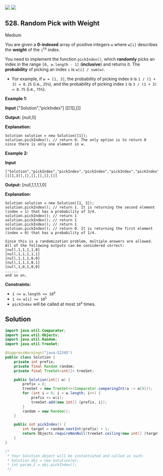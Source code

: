 [![](https://img.shields.io/github/stars/javadev/LeetCode-in-Java?label=Stars&style=flat-square)](https://github.com/javadev/LeetCode-in-Java)
[![](https://img.shields.io/github/forks/javadev/LeetCode-in-Java?label=Fork%20me%20on%20GitHub%20&style=flat-square)](https://github.com/javadev/LeetCode-in-Java/fork)

## 528\. Random Pick with Weight

Medium

You are given a **0-indexed** array of positive integers `w` where `w[i]` describes the **weight** of the <code>i<sup>th</sup></code> index.

You need to implement the function `pickIndex()`, which **randomly** picks an index in the range `[0, w.length - 1]` (**inclusive**) and returns it. The **probability** of picking an index `i` is `w[i] / sum(w)`.

*   For example, if `w = [1, 3]`, the probability of picking index `0` is `1 / (1 + 3) = 0.25` (i.e., `25%`), and the probability of picking index `1` is `3 / (1 + 3) = 0.75` (i.e., `75%`).

**Example 1:**

**Input** ["Solution","pickIndex"] [[[1]],[]]

**Output:** [null,0]

**Explanation:** 

    Solution solution = new Solution([1]); 
    solution.pickIndex(); // return 0. The only option is to return 0 since there is only one element in w.

**Example 2:**

**Input**

    ["Solution","pickIndex","pickIndex","pickIndex","pickIndex","pickIndex"]
    [[[1,3]],[],[],[],[],[]]

**Output:** [null,1,1,1,1,0]

**Explanation:** 

    Solution solution = new Solution([1, 3]); 
    solution.pickIndex(); // return 1. It is returning the second element (index = 1) that has a probability of 3/4. 
    solution.pickIndex(); // return 1 
    solution.pickIndex(); // return 1 
    solution.pickIndex(); // return 1 
    solution.pickIndex(); // return 0. It is returning the first element (index = 0) that has a probability of 1/4. 

    Since this is a randomization problem, multiple answers are allowed. 
    All of the following outputs can be considered correct: 
    [null,1,1,1,1,0] 
    [null,1,1,1,1,1] 
    [null,1,1,1,0,0] 
    [null,1,1,1,0,1] 
    [null,1,0,1,0,0] 
    ...... 
    and so on.

**Constraints:**

*   <code>1 <= w.length <= 10<sup>4</sup></code>
*   <code>1 <= w[i] <= 10<sup>5</sup></code>
*   `pickIndex` will be called at most <code>10<sup>4</sup></code> times.

## Solution

```java
import java.util.Comparator;
import java.util.Objects;
import java.util.Random;
import java.util.TreeSet;

@SuppressWarnings("java:S2245")
public class Solution {
    private int prefix;
    private final Random random;
    private final TreeSet<int[]> treeSet;

    public Solution(int[] w) {
        prefix = 0;
        treeSet = new TreeSet<>(Comparator.comparingInt(a -> a[0]));
        for (int i = 0; i < w.length; i++) {
            prefix += w[i];
            treeSet.add(new int[] {prefix, i});
        }
        random = new Random();
    }

    public int pickIndex() {
        int target = random.nextInt(prefix) + 1;
        return Objects.requireNonNull(treeSet.ceiling(new int[] {target, 1}))[1];
    }
}

/*
 * Your Solution object will be instantiated and called as such:
 * Solution obj = new Solution(w);
 * int param_1 = obj.pickIndex();
 */
```
